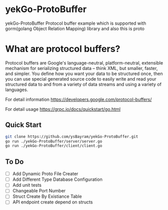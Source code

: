 # yekGo-ProtoBuffer
yekGo-ProtoBuffer Protocol buffer example which is supported with gorm(golang Object Relation Mapping) library and also this is proto

# What are protocol buffers?
Protocol buffers are Google's language-neutral, platform-neutral, extensible mechanism for serializing structured data – think XML, but smaller, faster, and simpler. You define how you want your data to be structured once, then you can use special generated source code to easily write and read your structured data to and from a variety of data streams and using a variety of languages.

For detail information https://developers.google.com/protocol-buffers/ 

For detail usage https://grpc.io/docs/quickstart/go.html 

## Quick Start

```bash
git clone https://github.com/ysBayram/yekGo-ProtoBuffer.git
go run ./yekGo-ProtoBuffer/server/server.go
go run ./yekGo-ProtoBuffer/client/client.go

```

## To Do
- [ ] Add Dynamic Proto File Creater
- [ ] Add Different Type Database Configuration
- [ ] Add unit tests
- [ ] Changeable Port Number 
- [ ] Struct Create By Existiance Table
- [ ] API endpoint create depend on structs
